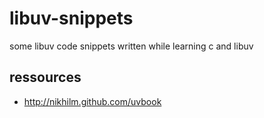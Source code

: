 # libuv-snippets
some libuv code snippets written while learning c and libuv

## ressources
* http://nikhilm.github.com/uvbook
